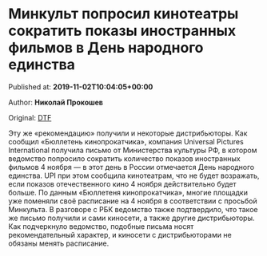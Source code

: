 
# Минкульт попросил кинотеатры сократить показы иностранных фильмов в День народного единства

Published at: **2019-11-02T10:04:05+00:00**

Author: **Николай Прокошев**

Original: [DTF](https://dtf.ru/cinema/79132-minkult-poprosil-kinoteatry-sokratit-pokazy-inostrannyh-filmov-v-den-narodnogo-edinstva)

Эту же «рекомендацию» получили и некоторые дистрибьюторы.
Как сообщил «Бюллетень кинопрокатчика», компания Universal Pictures International получила письмо от Министерства культуры РФ, в котором ведомство попросило сократить количество показов иностранных фильмов 4 ноября — в этот день в России отмечается День народного единства.
UPI при этом сообщила кинотеатрам, что не будет возражать, если показов отечественного кино 4 ноября действительно будет больше.
По данным «Бюллетеня кинопрокатчика», многие площадки уже поменяли своё расписание на 4 ноября в соответствии с просьбой Минкульта.
В разговоре с РБК ведомство также подтвердило, что такое же письмо получили и сами киносети, а также другие дистрибьюторы.
Как подчеркнуло ведомство, подобные письма носят рекомендательный характер, и киносети с дистрибьюторами не обязаны менять расписание.
